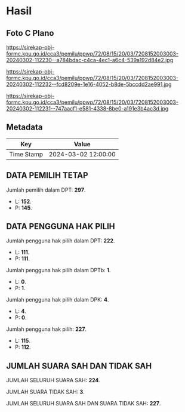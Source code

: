 # Hasil

## Foto C Plano

https://sirekap-obj-formc.kpu.go.id/cca3/pemilu/ppwp/72/08/15/20/03/7208152003003-20240302-112230--a784bdac-c4ca-4ec1-a6c4-539a192d84e2.jpg

https://sirekap-obj-formc.kpu.go.id/cca3/pemilu/ppwp/72/08/15/20/03/7208152003003-20240302-112232--fcd8209e-1e16-4052-b8de-5bccdd2ae991.jpg

https://sirekap-obj-formc.kpu.go.id/cca3/pemilu/ppwp/72/08/15/20/03/7208152003003-20240302-112231--747aacf1-e581-4338-8be0-a191e3b4ac3d.jpg


## Metadata

| Key        | Value               |
| ---------- | ------------------- |
| Time Stamp | 2024-03-02 12:00:00 |


## DATA PEMILIH TETAP

Jumlah pemilih dalam DPT: **297**.
 * L: **152**.
 * P: **145**.

## DATA PENGGUNA HAK PILIH

Jumlah pengguna hak pilih dalam DPT: **222**.
 * L: **111**.
 * P: **111**.

Jumlah pengguna hak pilih dalam DPTb: **1**.
 * L: **0**.
 * P: **1**.

Jumlah pengguna hak pilih dalam DPK: **4**.
 * L: **4**.
 * P: **0**.

Jumlah pengguna hak pilih: **227**.
 * L: **115**.
 * P: **112**.

## JUMLAH SUARA SAH DAN TIDAK SAH

JUMLAH SELURUH SUARA SAH: **224**.

JUMLAH SUARA TIDAK SAH: **3**.

JUMLAH SELURUH SUARA SAH DAN SUARA TIDAK SAH: **227**.


